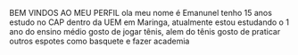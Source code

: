BEM VINDOS AO MEU PERFIL
ola meu nome é Emanunel tenho 15 anos
estudo no CAP dentro da UEM em Maringa, atualmente estou estudando o 1 ano do ensino médio
gosto de jogar tênis, alem do tênis gosto de praticar outros espotes como basquete e fazer academia








